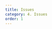 ```yaml
---
title: Issues
category: 4. Issues
order: 1
---
```



<!-- ### 1. If you change the file name of a saved file, that file will not work properly. -->


<!-- If an issue occurs, please contact us with a description and logs. -->
